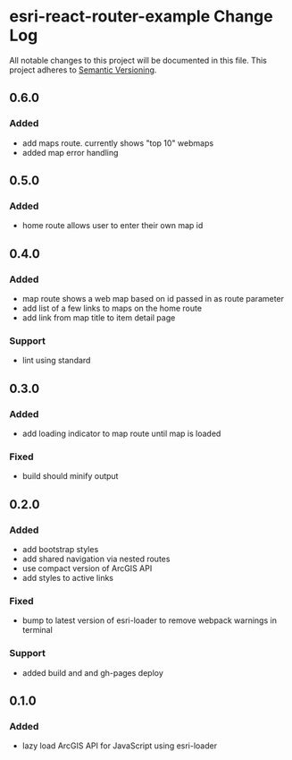# esri-react-router-example Change Log
All notable changes to this project will be documented in this file.
This project adheres to [Semantic Versioning](http://semver.org/).

## 0.6.0
### Added
- add maps route. currently shows "top 10" webmaps
- added map error handling

## 0.5.0
### Added
- home route allows user to enter their own map id

## 0.4.0
### Added
- map route shows a web map based on id passed in as route parameter
- add list of a few links to maps on the home route
- add link from map title to item detail page

### Support
- lint using standard

## 0.3.0
### Added
- add loading indicator to map route until map is loaded

### Fixed
- build should minify output

## 0.2.0
### Added
- add bootstrap styles
- add shared navigation via nested routes
- use compact version of ArcGIS API
- add styles to active links
### Fixed
- bump to latest version of esri-loader to remove webpack warnings in terminal
### Support
- added build and and gh-pages deploy

## 0.1.0
### Added
- lazy load ArcGIS API for JavaScript using esri-loader
